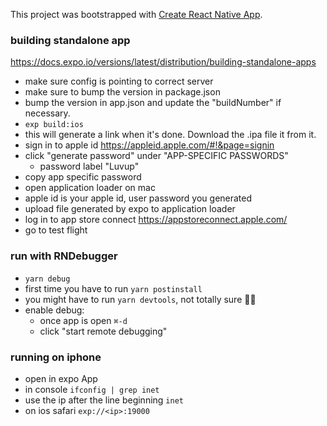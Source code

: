 This project was bootstrapped with [Create React Native App](https://github.com/react-community/create-react-native-app).

### building standalone app
https://docs.expo.io/versions/latest/distribution/building-standalone-apps

- make sure config is pointing to correct server
- make sure to bump the version in package.json
- bump the version in app.json and update the "buildNumber" if necessary.
- `exp build:ios`
- this will generate a link when it's done. Download the .ipa file it from it.
- sign in to apple id https://appleid.apple.com/#!&page=signin
- click "generate password" under "APP-SPECIFIC PASSWORDS"
  + password label "Luvup"
- copy app specific password
- open application loader on mac
- apple id is your apple id, user password you generated
- upload file generated by expo to application loader
- log in to app store connect https://appstoreconnect.apple.com/
- go to test flight

### run with RNDebugger

- `yarn debug`
- first time you have to run `yarn postinstall`
- you might have to run `yarn devtools`, not totally sure 🤷‍♂️ 
- enable debug:
  + once app is open `⌘-d`
  + click "start remote debugging"

### running on iphone
- open in expo App
- in console `ifconfig | grep inet`
- use the ip after the line beginning `inet`
- on ios safari `exp://<ip>:19000`
